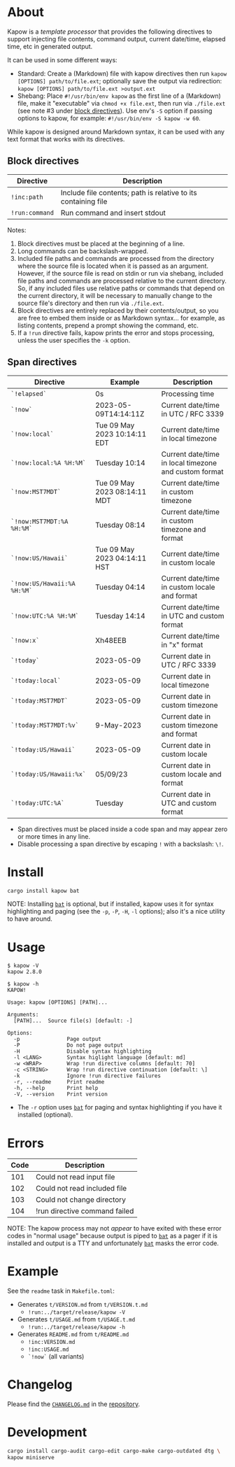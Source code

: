 # About

Kapow is a *template processor* that provides the following directives to
support injecting file contents, command output, current date/time, elapsed
time, etc in generated output.

It can be used in some different ways:

* Standard: Create a (Markdown) file with kapow directives then run
  `kapow [OPTIONS] path/to/file.ext`; optionally save the output via
  redirection: `kapow [OPTIONS] path/to/file.ext >output.ext`
* Shebang: Place `#!/usr/bin/env kapow` as the first line of a (Markdown) file,
  make it "executable" via `chmod +x file.ext`, then run via `./file.ext` (see
  note #3 under [block directives]).
  Use env's `-S` option if passing options to kapow, for example:
  `#!/usr/bin/env -S kapow -w 60`.

While kapow is designed around Markdown syntax, it can be used with any text
format that works with its directives.

[block directives]: #block-directives

## Block directives

Directive | Description
---|---
`!inc:path` | Include file contents; path is relative to its containing file
`!run:command` | Run command and insert stdout

Notes:

1. Block directives must be placed at the beginning of a line.
2. Long commands can be backslash-wrapped.
3. Included file paths and commands are processed from the directory where the
   source file is located when it is passed as an argument.
   However, if the source file is read on stdin or run via shebang, included
   file paths and commands are processed relative to the current directory.
   So, if any included files use relative paths or commands that depend on the
   current directory, it will be necessary to manually change to the source
   file's directory and then run via `./file.ext`.
4. Block directives are entirely replaced by their contents/output, so you are
   free to embed them inside or as Markdown syntax... for example, as listing
   contents, prepend a prompt showing the command, etc.
5. If a `!run` directive fails, kapow prints the error and stops processing,
   unless the user specifies the `-k` option.

## Span directives

Directive | Example | Description
---|---|---
`` `!elapsed` `` | 0s | Processing time
`` `!now` `` | 2023-05-09T14:14:11Z | Current date/time in UTC / RFC 3339
`` `!now:local` `` | Tue 09 May 2023 10:14:11 EDT | Current date/time in local timezone
`` `!now:local:%A %H:%M` `` | Tuesday 10:14 | Current date/time in local timezone and custom format
`` `!now:MST7MDT` `` | Tue 09 May 2023 08:14:11 MDT | Current date/time in custom timezone
`` `!now:MST7MDT:%A %H:%M` `` | Tuesday 08:14 | Current date/time in custom timezone and format
`` `!now:US/Hawaii` `` | Tue 09 May 2023 04:14:11 HST | Current date/time in custom locale
`` `!now:US/Hawaii:%A %H:%M` `` | Tuesday 04:14 | Current date/time in custom locale and format
`` `!now:UTC:%A %H:%M` `` | Tuesday 14:14 | Current date/time in UTC and custom format
`` `!now:x` `` | Xh48EEB | Current date/time in "x" format
`` `!today` `` | 2023-05-09 | Current date in UTC / RFC 3339
`` `!today:local` `` | 2023-05-09 | Current date in local timezone
`` `!today:MST7MDT` `` | 2023-05-09 | Current date in custom timezone
`` `!today:MST7MDT:%v` `` |  9-May-2023 | Current date in custom timezone and format
`` `!today:US/Hawaii` `` | 2023-05-09 | Current date in custom locale
`` `!today:US/Hawaii:%x` `` | 05/09/23 | Current date in custom locale and format
`` `!today:UTC:%A` `` | Tuesday | Current date in UTC and custom format

* Span directives must be placed inside a code span and may appear zero or more
  times in any line.
* Disable processing a span directive by escaping `!` with a backslash: `\!`.

# Install

```bash
cargo install kapow bat
```

NOTE: Installing [`bat`] is optional, but if installed, kapow uses it for syntax
highlighting and paging (see the `-p`, `-P`, `-H`, `-l` options); also it's a
nice utility to have around.

[`bat`]: https://crates.io/crates/bat

# Usage

```text
$ kapow -V
kapow 2.8.0
```

```text
$ kapow -h
KAPOW!

Usage: kapow [OPTIONS] [PATH]...

Arguments:
  [PATH]...  Source file(s) [default: -]

Options:
  -p               Page output
  -P               Do not page output
  -H               Disable syntax highlighting
  -l <LANG>        Syntax higlight language [default: md]
  -w <WRAP>        Wrap !run directive columns [default: 70]
  -c <STRING>      Wrap !run directive continuation [default: \]
  -k               Ignore !run directive failures
  -r, --readme     Print readme
  -h, --help       Print help
  -V, --version    Print version
```

* The `-r` option uses [`bat`] for paging and syntax highlighting if you have it
  installed (optional).

# Errors

Code | Description
---|---
101 | Could not read input file
102 | Could not read included file
103 | Could not change directory
104 | !run directive command failed

NOTE: The kapow process may not *appear* to have exited with these error codes
in "normal usage" because output is piped to [`bat`] as a pager if it is
installed and output is a TTY and unfortunately [`bat`] masks the error code.

# Example

See the `readme` task in `Makefile.toml`:

* Generates `t/VERSION.md` from `t/VERSION.t.md`
    * `!run:../target/release/kapow -V`
* Generates `t/USAGE.md` from `t/USAGE.t.md`
    * `!run:../target/release/kapow -h`
* Generates `README.md` from `t/README.md`
    * `!inc:VERSION.md`
    * `!inc:USAGE.md`
    * `` `!now` `` (all variants)

# Changelog

Please find the [`CHANGELOG.md`] in the [repository].

[`CHANGELOG.md`]: https://github.com/qtfkwk/kapow/blob/main/CHANGELOG.md
[repository]: https://github.com/qtfkwk/kapow/

# Development

```bash
cargo install cargo-audit cargo-edit cargo-make cargo-outdated dtg \
kapow miniserve
```

